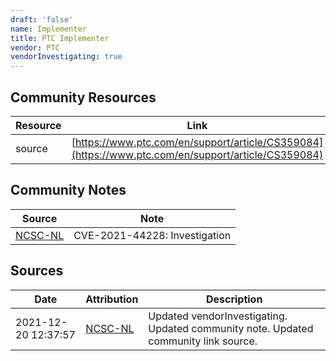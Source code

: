 ```yaml
---
draft: 'false'
name: Implementer
title: PTC Implementer
vendor: PTC
vendorInvestigating: true
---
```



## Community Resources
| Resource | Link |
| --- | --- |
| source | [https://www.ptc.com/en/support/article/CS359084](https://www.ptc.com/en/support/article/CS359084) |

## Community Notes
| Source | Note |
| --- | --- |
| [NCSC-NL](https://github.com/NCSC-NL/log4shell/blob/main/software/README.md) | CVE-2021-44228: Investigation </ul> |

## Sources
| Date | Attribution | Description |
| --- | --- | --- |
| 2021-12-20 12:37:57 | [NCSC-NL](https://github.com/NCSC-NL/log4shell/blob/main/software/README.md) | Updated vendorInvestigating. Updated community note. Updated community link source.  |
